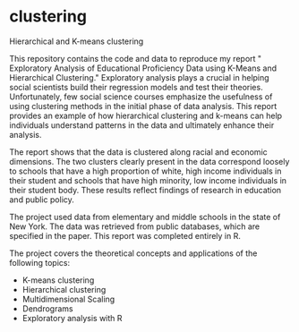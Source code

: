 # clustering
Hierarchical and K-means clustering

This repository contains the code and data to reproduce my report " Exploratory Analysis of Educational Proficiency Data using K-Means and Hierarchical Clustering." Exploratory analysis plays a crucial in helping social scientists build their regression models and test their theories. Unfortunately, few social science courses emphasize the usefulness of using clustering methods in the initial phase of data analysis. This report provides an example of how hierarchical clustering and k-means can help individuals understand patterns in the data and ultimately enhance their analysis. 

The report shows that the data is clustered along racial and economic dimensions. The two clusters clearly present in the data correspond loosely to schools that have a high proportion of white, high income individuals in their student and schools that have high minority, low income individuals in their student body. These results reflect findings of research in education and public policy. 

The project used data from elementary and middle schools in the state of New York. The data was retrieved from public databases, which are specified in the paper.  This report was completed entirely in R.

The project covers the theoretical concepts and applications of the following topics:

-	K-means clustering
-	Hierarchical clustering
-	Multidimensional Scaling
-	Dendrograms
-	Exploratory analysis with R
